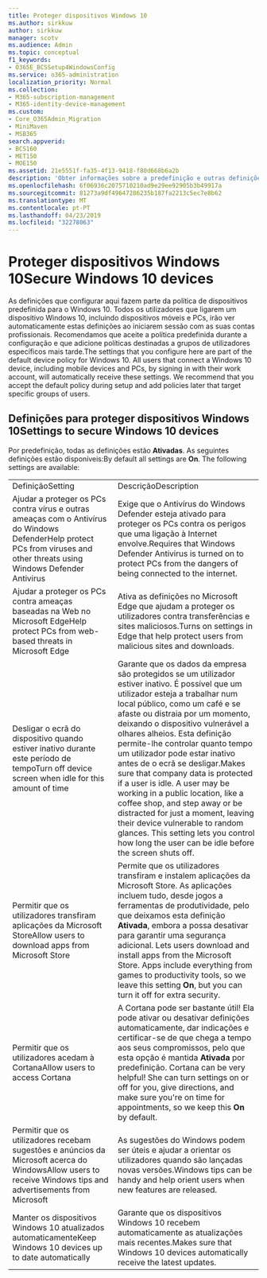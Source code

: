 ```yaml
---
title: Proteger dispositivos Windows 10
ms.author: sirkkuw
author: sirkkuw
manager: scotv
ms.audience: Admin
ms.topic: conceptual
f1_keywords:
- O365E_BCSSetup4WindowsConfig
ms.service: o365-administration
localization_priority: Normal
ms.collection:
- M365-subscription-management
- M365-identity-device-management
ms.custom:
- Core_O365Admin_Migration
- MiniMaven
- MSB365
search.appverid:
- BCS160
- MET150
- MOE150
ms.assetid: 21e5551f-fa35-4f13-9418-f80d668b6a2b
description: 'Obter informações sobre a predefinição e outras definições para proteger o Windows 10 dispositivos. '
ms.openlocfilehash: 6f06936c2075710210ad9e29ee92905b3b49917a
ms.sourcegitcommit: 81273a9df49647286235b187fa2213c5ec7e8b62
ms.translationtype: MT
ms.contentlocale: pt-PT
ms.lasthandoff: 04/23/2019
ms.locfileid: "32278063"
---
```

# <a name="secure-windows-10-devices"></a><span data-ttu-id="a0e17-103">Proteger dispositivos Windows 10</span><span class="sxs-lookup"><span data-stu-id="a0e17-103">Secure Windows 10 devices</span></span>

<span data-ttu-id="a0e17-p101">As definições que configurar aqui fazem parte da política de dispositivos predefinida para o Windows 10. Todos os utilizadores que ligarem um dispositivo Windows 10, incluindo dispositivos móveis e PCs, irão ver automaticamente estas definições ao iniciarem sessão com as suas contas profissionais. Recomendamos que aceite a política predefinida durante a configuração e que adicione políticas destinadas a grupos de utilizadores específicos mais tarde.</span><span class="sxs-lookup"><span data-stu-id="a0e17-p101">The settings that you configure here are part of the default device policy for Windows 10. All users that connect a Windows 10 device, including mobile devices and PCs, by signing in with their work account, will automatically receive these settings. We recommend that you accept the default policy during setup and add policies later that target specific groups of users.</span></span>
  
## <a name="settings-to-secure-windows-10-devices"></a><span data-ttu-id="a0e17-107">Definições para proteger dispositivos Windows 10</span><span class="sxs-lookup"><span data-stu-id="a0e17-107">Settings to secure Windows 10 devices</span></span>

<span data-ttu-id="a0e17-p102">Por predefinição, todas as definições estão **Ativadas**. As seguintes definições estão disponíveis:</span><span class="sxs-lookup"><span data-stu-id="a0e17-p102">By default all settings are **On**. The following settings are available:</span></span>
  
|||
|:-----|:-----|
|<span data-ttu-id="a0e17-110">Definição</span><span class="sxs-lookup"><span data-stu-id="a0e17-110">Setting</span></span>  <br/> |<span data-ttu-id="a0e17-111">Descrição</span><span class="sxs-lookup"><span data-stu-id="a0e17-111">Description</span></span>  <br/> |
|<span data-ttu-id="a0e17-112">Ajudar a proteger os PCs contra vírus e outras ameaças com o Antivírus do Windows Defender</span><span class="sxs-lookup"><span data-stu-id="a0e17-112">Help protect PCs from viruses and other threats using Windows Defender Antivirus</span></span>  <br/> |<span data-ttu-id="a0e17-113">Exige que o Antivírus do Windows Defender esteja ativado para proteger os PCs contra os perigos que uma ligação à Internet envolve.</span><span class="sxs-lookup"><span data-stu-id="a0e17-113">Requires that Windows Defender Antivirus is turned on to protect PCs from the dangers of being connected to the internet.</span></span>  <br/> |
|<span data-ttu-id="a0e17-114">Ajudar a proteger os PCs contra ameaças baseadas na Web no Microsoft Edge</span><span class="sxs-lookup"><span data-stu-id="a0e17-114">Help protect PCs from web-based threats in Microsoft Edge</span></span>  <br/> |<span data-ttu-id="a0e17-115">Ativa as definições no Microsoft Edge que ajudam a proteger os utilizadores contra transferências e sites maliciosos.</span><span class="sxs-lookup"><span data-stu-id="a0e17-115">Turns on settings in Edge that help protect users from malicious sites and downloads.</span></span>  <br/> |
|<span data-ttu-id="a0e17-116">Desligar o ecrã do dispositivo quando estiver inativo durante este período de tempo</span><span class="sxs-lookup"><span data-stu-id="a0e17-116">Turn off device screen when idle for this amount of time</span></span>  <br/> |<span data-ttu-id="a0e17-p103">Garante que os dados da empresa são protegidos se um utilizador estiver inativo. É possível que um utilizador esteja a trabalhar num local público, como um café e se afaste ou distraia por um momento, deixando o dispositivo vulnerável a olhares alheios. Esta definição permite-lhe controlar quanto tempo um utilizador pode estar inativo antes de o ecrã se desligar.</span><span class="sxs-lookup"><span data-stu-id="a0e17-p103">Makes sure that company data is protected if a user is idle. A user may be working in a public location, like a coffee shop, and step away or be distracted for just a moment, leaving their device vulnerable to random glances. This setting lets you control how long the user can be idle before the screen shuts off.</span></span>  <br/> |
|<span data-ttu-id="a0e17-120">Permitir que os utilizadores transfiram aplicações da Microsoft Store</span><span class="sxs-lookup"><span data-stu-id="a0e17-120">Allow users to download apps from Microsoft Store</span></span>  <br/> |<span data-ttu-id="a0e17-p104">Permite que os utilizadores transfiram e instalem aplicações da Microsoft Store. As aplicações incluem tudo, desde jogos a ferramentas de produtividade, pelo que deixamos esta definição **Ativada**, embora a possa desativar para garantir uma segurança adicional.  </span><span class="sxs-lookup"><span data-stu-id="a0e17-p104">Lets users download and install apps from the Microsoft Store. Apps include everything from games to productivity tools, so we leave this setting **On**, but you can turn it off for extra security.  </span></span><br/> |
|<span data-ttu-id="a0e17-123">Permitir que os utilizadores acedam à Cortana</span><span class="sxs-lookup"><span data-stu-id="a0e17-123">Allow users to access Cortana</span></span>  <br/> |<span data-ttu-id="a0e17-p105">A Cortana pode ser bastante útil! Ela pode ativar ou desativar definições automaticamente, dar indicações e certificar-se de que chega a tempo aos seus compromissos, pelo que esta opção é mantida **Ativada** por predefinição.  </span><span class="sxs-lookup"><span data-stu-id="a0e17-p105">Cortana can be very helpful! She can turn settings on or off for you, give directions, and make sure you're on time for appointments, so we keep this **On** by default.  </span></span><br/> |
|<span data-ttu-id="a0e17-126">Permitir que os utilizadores recebam sugestões e anúncios da Microsoft acerca do Windows</span><span class="sxs-lookup"><span data-stu-id="a0e17-126">Allow users to receive Windows tips and advertisements from Microsoft</span></span>  <br/> |<span data-ttu-id="a0e17-127">As sugestões do Windows podem ser úteis e ajudar a orientar os utilizadores quando são lançadas novas versões.</span><span class="sxs-lookup"><span data-stu-id="a0e17-127">Windows tips can be handy and help orient users when new features are released.</span></span>  <br/> |
|<span data-ttu-id="a0e17-128">Manter os dispositivos Windows 10 atualizados automaticamente</span><span class="sxs-lookup"><span data-stu-id="a0e17-128">Keep Windows 10 devices up to date automatically</span></span>  <br/> |<span data-ttu-id="a0e17-129">Garante que os dispositivos Windows 10 recebem automaticamente as atualizações mais recentes.</span><span class="sxs-lookup"><span data-stu-id="a0e17-129">Makes sure that Windows 10 devices automatically receive the latest updates.</span></span>  <br/> |
   

